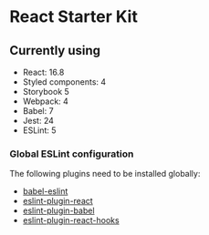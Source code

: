 # React Starter Kit

## Currently using

- React: 16.8
- Styled components: 4
- Storybook 5
- Webpack: 4
- Babel: 7
- Jest: 24
- ESLint: 5

### Global ESLint configuration

The following plugins need to be installed globally:

- [babel-eslint](https://github.com/babel/babel-eslint#setup)
- [eslint-plugin-react](https://www.npmjs.com/package/eslint-plugin-react)
- [eslint-plugin-babel](https://github.com/babel/eslint-plugin-babel)
- [eslint-plugin-react-hooks](https://www.npmjs.com/package/eslint-plugin-react-hooks)
